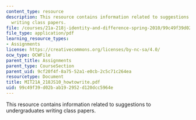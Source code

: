 ```yaml
---
content_type: resource
description: This resource contains information related to suggestions to undergraduates
  writing class papers.
file: /courses/21a-218j-identity-and-difference-spring-2010/99c49f39d02bab192952d120dcc5964e_MIT21A_218JS10_howtowrite.pdf
file_type: application/pdf
learning_resource_types:
- Assignments
license: https://creativecommons.org/licenses/by-nc-sa/4.0/
ocw_type: OCWFile
parent_title: Assignments
parent_type: CourseSection
parent_uid: 9cf20f4f-8a75-52a1-e0cb-2c5c71c264ea
resourcetype: Document
title: MIT21A_218JS10_howtowrite.pdf
uid: 99c49f39-d02b-ab19-2952-d120dcc5964e
---
```

This resource contains information related to suggestions to undergraduates writing class papers.